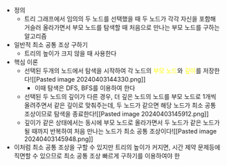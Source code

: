 - 정의
	- 트리 그래프에서 임의의 두 노드를 선택했을 때 두 노드가 각각 자신을 포함해 거슬러 올라가면서 부모 노드를 탐색할 때 처음으로 만나는 부모 노드를 구하는 알고리즘
- 일반적 최소 공통 조상 구하기
	- 트리의 높이가 크지 않을 때 사용한다
- 핵심 이론
	- 선택된 두개의 노드에서 탐색을 시작하여 각 노드의 <font color="#ffff00">부모 노드</font>와 <font color="#ffff00">깊이</font>를 저장한다![[Pasted image 20240403144330.png]]
		- 이때 탐색은 DFS, BFS를 이용하여 한다
	- 선택된 두 노드의 깊이가 다른 경우, 더 깊은 노드의 노드를 부모 노드로 1개씩 올려주면서 같은 깊이로 맞춰주는데, 두 노드가 같으면 해당 노드가 최소 공통 조상이므로 탐색을 종료한다![[Pasted image 20240403145912.png]]
	- 깊이가 같은 상태에서는 동시에 부모 노드로 올라가면서 두 노드가 같은 노드가 될 때까지 반복하여 처음 만나는 노드가 최소 공통 조상이다![[Pasted image 20240403145948.png]]
- 이처럼 최소 공통 조상을 구할 수 있지만 트리의 높이가 커지면, 시간 제약 문제등에 직면할 수 있으므로 최소 공통 조상 빠르게 구하기를 이용하여야 한